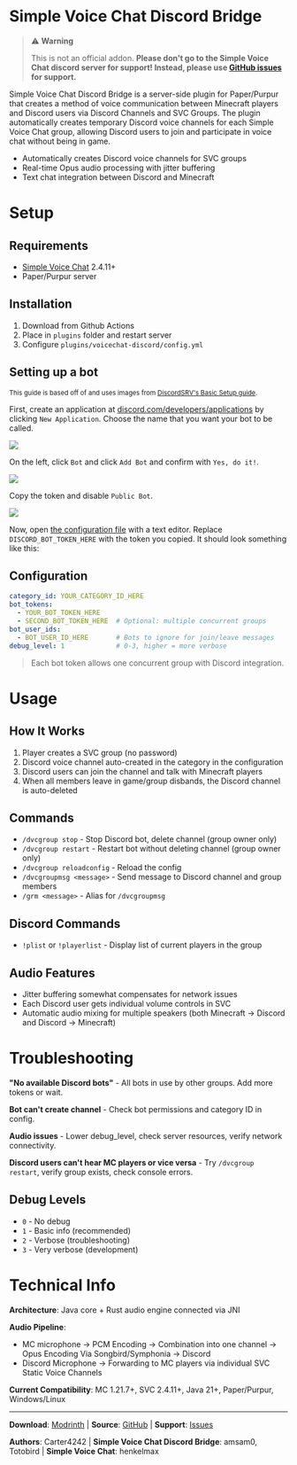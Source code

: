 # Simple Voice Chat Discord Bridge

> ⚠️ **Warning**
>
> This is not an official addon. **Please don't go to the Simple Voice Chat discord server for support! Instead, please use [GitHub issues](https://github.com/amsam0/voicechat-discord/issues)
> for support.**


Simple Voice Chat Discord Bridge is a server-side plugin for Paper/Purpur that creates a method of voice communication between Minecraft players and Discord users via Discord Channels and SVC Groups. The plugin automatically creates temporary Discord voice channels for each Simple Voice Chat group, allowing Discord users to join and participate in voice chat without being in game.

- Automatically creates Discord voice channels for SVC groups
- Real-time Opus audio processing with jitter buffering
- Text chat integration between Discord and Minecraft

# Setup

## Requirements
- [Simple Voice Chat](https://modrinth.com/mod/simple-voice-chat) 2.4.11+
- Paper/Purpur server

## Installation
1. Download from Github Actions
2. Place in `plugins` folder and restart server
3. Configure `plugins/voicechat-discord/config.yml`

## Setting up a bot
<sub>This guide is based off of and uses images from [DiscordSRV's Basic Setup guide](https://docs.discordsrv.com/installation/basic-setup/#setting-up-the-bot).</sub>

First, create an application at [discord.com/developers/applications](https://discord.com/developers/applications) by clicking `New Application`. Choose the name that you want your bot to be called.

![](https://docs.discordsrv.com/images/create_application.png)

On the left, click `Bot` and click `Add Bot` and confirm with `Yes, do it!`.

![](https://docs.discordsrv.com/images/create_bot.png)

Copy the token and disable `Public Bot`.

![](https://docs.discordsrv.com/images/copy_token.png)

Now, open [the configuration file](#finding-the-configuration-file) with a text editor. Replace `DISCORD_BOT_TOKEN_HERE` with the token you copied. It should look something like this:
## Configuration
```yaml
category_id: YOUR_CATEGORY_ID_HERE
bot_tokens:
  - YOUR_BOT_TOKEN_HERE
  - SECOND_BOT_TOKEN_HERE  # Optional: multiple concurrent groups
bot_user_ids:
  - BOT_USER_ID_HERE       # Bots to ignore for join/leave messages
debug_level: 1             # 0-3, higher = more verbose
```

> Each bot token allows one concurrent group with Discord integration.

# Usage

## How It Works
1. Player creates a SVC group (no password)
2. Discord voice channel auto-created in the category in the configuration
3. Discord users can join the channel and talk with Minecraft players
4. When all members leave in game/group disbands, the Discord channel is auto-deleted

## Commands
- `/dvcgroup stop` - Stop Discord bot, delete channel (group owner only)
- `/dvcgroup restart` - Restart bot without deleting channel (group owner only)  
- `/dvcgroup reloadconfig` - Reload the config
- `/dvcgroupmsg <message>` - Send message to Discord channel and group members
- `/grm <message>` - Alias for `/dvcgroupmsg`

## Discord Commands
- `!plist` or `!playerlist` - Display list of current players in the group

## Audio Features
- Jitter buffering somewhat compensates for network issues
- Each Discord user gets individual volume controls in SVC
- Automatic audio mixing for multiple speakers (both Minecraft -> Discord and Discord -> Minecraft)

# Troubleshooting

**"No available Discord bots"** - All bots in use by other groups. Add more tokens or wait.

**Bot can't create channel** - Check bot permissions and category ID in config.

**Audio issues** - Lower debug_level, check server resources, verify network connectivity.

**Discord users can't hear MC players or vice versa** - Try `/dvcgroup restart`, verify group exists, check console errors.

## Debug Levels
- `0` - No debug
- `1` - Basic info (recommended) 
- `2` - Verbose (troubleshooting)
- `3` - Very verbose (development)


# Technical Info

**Architecture**: Java core + Rust audio engine connected via JNI

**Audio Pipeline**: 
- MC microphone → PCM Encoding → Combination into one channel → Opus Encoding Via Songbird/Symphonia → Discord
- Discord Microphone → Forwarding to MC players via individual SVC Static Voice Channels

**Current Compatibility**: MC 1.21.7+, SVC 2.4.11+, Java 21+, Paper/Purpur, Windows/Linux

---

**Download**: [Modrinth](https://modrinth.com/plugin/simple-voice-chat-discord-bridge) | **Source**: [GitHub](https://github.com/amsam0/voicechat-discord) | **Support**: [Issues](https://github.com/amsam0/voicechat-discord/issues)

**Authors**: Carter4242 | **Simple Voice Chat Discord Bridge**: amsam0, Totobird | **Simple Voice Chat**: henkelmax
